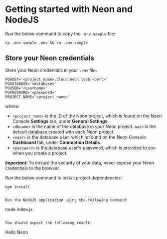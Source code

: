 # Getting started with Neon and NodeJS

Run the below command to copy the `.env.sample` file:

```
cp .env.sample .env && rm .env.sample
```

## Store your Neon credentials

Store your Neon credentials in your `.env` file.

```
PGHOST='<project_name>.cloud.neon.tech:<port>'
PGDATABASE='<database>'
PGUSER='<username>'
PGPASSWORD='<password>'
PROJECT_NAME='<project_name>'
```

where:

- `<project_name>` is the ID of the Neon project, which is found on the Neon Console **Settings** tab, under **General Settings**.
- `<dbname>` is the name of the database in your Neon project. `main` is the default database created with each Neon project.
- `<user>` is the database user, which is found on the Neon Console **Dashboard** tab, under **Connection Details**.
- `<password>` is the database user's password, which is provided to you when you create a project.

**_Important_**: To ensure the security of your data, never expose your Neon credentials to the browser.

Run the below command to install project dependencies:

```
npm install
``

Run the NodeJS application using the following command:
```

node index.js

```

You should expect the following result:

```

Hello Neon

```

```
